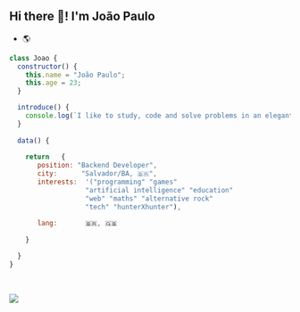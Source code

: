 ## Hi there 👋! I'm João Paulo

- 🌎 

```javascript
class Joao {
  constructor() {
    this.name = "João Paulo";
    this.age = 23;
  }

  introduce() {
    console.log(`I like to study, code and solve problems in an elegant and intelligent way`);
  }
  
  data() {
  
    return   {
       position: "Backend Developer",
       city:      "Salvador/BA, 🇧🇷",
       interests:  '("programming" "games" 
                   "artificial intelligence" "education" 
                   "web" "maths" "alternative rock" 
                   "tech" "hunterXhunter"),
                   
       lang:       🇧🇷, 🇬🇧
    
    }

  }
}

```
<!---------------------
     STATS SECTION 
----------------------->
&nbsp;   
     
<img src="https://github-readme-stats.vercel.app/api/top-langs/?username=joaoreider&layout=compact&langs_count=6"
     align="center" 
      />

